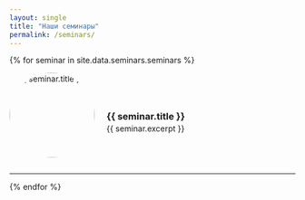 ```yaml
---
layout: single
title: "Наши семинары"
permalink: /seminars/
---
```


<section>

{% for seminar in site.data.seminars.seminars %}
<div style="margin-bottom: 2em; display: flex; align-items: center; gap: 1.5em;">
  <div style="flex: 0 0 150px;">
    <img src="{{ site.baseurl }}{{ seminar.image_path }}" alt="{{ seminar.title }}" style="width: 150px; height: 150px; border-radius: 50%; object-fit: cover;">
  </div>
  <div>
    <h3 style="margin-bottom: 0.2em;">{{ seminar.title }}</h3>
    <p style="margin: 0;">{{ seminar.excerpt }}</p>
  </div>
</div>
<hr/>
{% endfor %}

</section>
